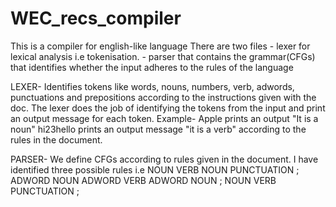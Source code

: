 # WEC_recs_compiler
This is a compiler for english-like language
There are two files - lexer for lexical analysis i.e tokenisation.
                    - parser that contains the grammar(CFGs) that identifies whether the input adheres to the rules of the language

LEXER-
Identifies tokens like words, nouns, numbers, verb, adwords, punctuations and prepositions according to the instructions given with the doc.
The lexer does the job of identifying the tokens from the input and print an output message for each token.
Example-
Apple prints an output "It is a noun"
hi23hello prints an output message "it is a verb" according to the rules in the document.

PARSER-
We define CFGs according to rules given in the document.
I have identified three possible rules i.e 
NOUN VERB NOUN PUNCTUATION ;
ADWORD NOUN ADWORD VERB ADWORD NOUN ;
NOUN VERB PUNCTUATION ;
